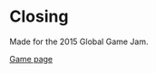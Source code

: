 # Closing

Made for the 2015 Global Game Jam.

<a href="http://globalgamejam.org/2015/games/closing" target="_blank">Game page</a>
